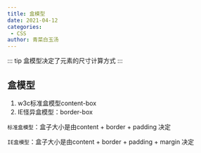 ```yaml
---
title: 盒模型
date: 2021-04-12
categories:
 - CSS
author: 青菜白玉汤
---
```


::: tip
盒模型决定了元素的尺寸计算方式
:::



## 盒模型

1. w3c标准盒模型content-box
2. IE怪异盒模型：border-box

`标准盒模型`：盒子大小是由content + border + padding 决定

`IE盒模型`：盒子大小是由content + border + padding + margin 决定